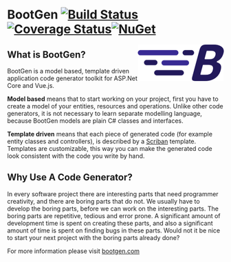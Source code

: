 # BootGen [![Build Status](https://github.com/BootGen/BootGen/workflows/Test/badge.svg?branch=master)](https://github.com/BootGen/BootGen/actions) [![Coverage Status](https://coveralls.io/repos/github/BootGen/BootGen/badge.svg?branch=master)](https://coveralls.io/github/BootGen/BootGen?branch=master)[![NuGet](https://img.shields.io/nuget/v/BootGen.svg)](https://www.nuget.org/packages/BootGen/)

<img align="right" width="200px" height="85px" src="img/BootGenLogo.png">

## What is BootGen?

BootGen is a model based, template driven application code generator toolkit for ASP.Net Core and Vue.js.

**Model based** means that to start working on your project, first you have to create a model of your entities, resources and operations. Unlike other code generators, it is not necessary to learn separate modelling language, because BootGen models are plain C# classes and interfaces.

**Template driven** means that each piece of generated code (for example entity classes and controllers), is described by a [Scriban](https://github.com/lunet-io/scriban) template. Templates are customizable, this way you can make the generated code look consistent with the code you write by hand.

## Why Use A Code Generator?

In every software project there are interesting parts that need programmer creativity, and there are boring parts that do not. We usually have to develop the boring parts, before we can work on the interesting parts. The boring parts are repetitive, tedious and error prone. A significant amount of development time is spent on creating these parts, and also a significant amount of time is spent on finding bugs in these parts. Would not it be nice to start your next project with the boring parts already done?

For more information please visit [bootgen.com](https://bootgen.com)